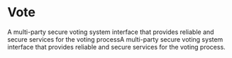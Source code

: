 # Vote

A multi-party secure voting system interface that provides reliable and secure services for the voting processA multi-party secure voting system interface that provides reliable and secure services for the voting process.


